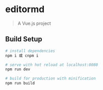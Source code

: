 # editormd

> A Vue.js project

## Build Setup

``` bash
# install dependencies
npm i 或 cnpm i

# serve with hot reload at localhost:8080
npm run dev

# build for production with minification
npm run build
